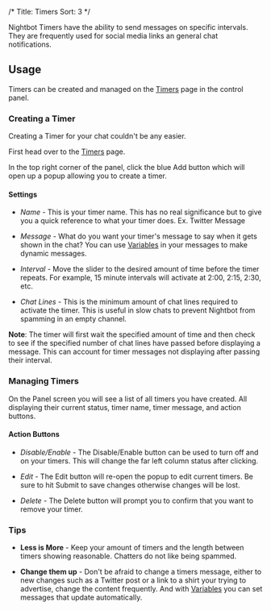 /*
Title: Timers
Sort: 3
*/

Nightbot Timers have the ability to send messages on specific intervals. They are frequently used for social media links an general chat notifications.

## Usage

Timers can be created and managed on the [Timers](https://beta.nightbot.tv/timers) page in the control panel.

### Creating a Timer

Creating a Timer for your chat couldn't be any easier.

First head over to the [Timers](https://beta.nightbot.tv/timers) page.

In the top right corner of the panel, click the blue Add button which will open up a popup allowing you to create a timer.

#### Settings

- *Name* - This is your timer name. This has no real significance but to give you a quick reference to what your timer does. Ex. Twitter Message

- *Message* - What do you want your timer's message to say when it gets shown in the chat? You can use [Variables](https://docs.nightbot.tv/commands/variables) in your messages to make dynamic messages.

- *Interval* - Move the slider to the desired amount of time before the timer repeats. For example, 15 minute intervals will activate at 2:00, 2:15, 2:30, etc.

- *Chat Lines* - This is the minimum amount of chat lines required to activate the timer. This is useful in slow chats to prevent Nightbot from spamming in an empty channel.

**Note**: The timer will first wait the specified amount of time and then check to see if the specified number of chat lines have passed before displaying a message. This can account for timer messages not displaying after passing their interval.

### Managing Timers

On the Panel screen you will see a list of all timers you have created. All displaying their current status, timer name, timer message, and action buttons. 

#### Action Buttons

- *Disable/Enable* - The Disable/Enable button can be used to turn off and on your timers. This will change the far left column status after clicking.

- *Edit* - The Edit button will re-open the popup to edit current timers. Be sure to hit Submit to save changes otherwise changes will be lost.

- *Delete* - The Delete button will prompt you to confirm that you want to remove your timer.

### Tips

- **Less is More** - Keep your amount of timers and the length between timers showing reasonable. Chatters do not like being spammed.

- **Change them up** - Don't be afraid to change a timers message, either to new changes such as a Twitter post or a link to a shirt your trying to advertise, change the content frequently. And with [Variables](https://docs.nightbot.tv/commands/variables) you can set messages that update automatically.
